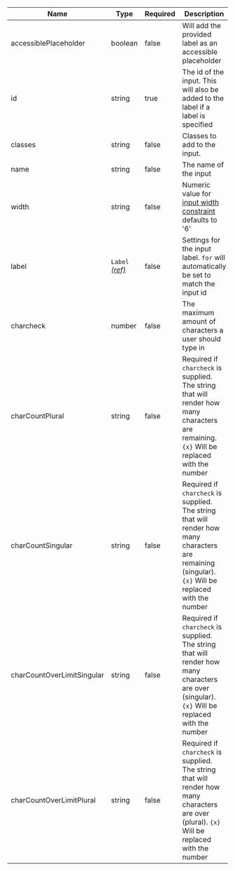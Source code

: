 | Name                       | Type                                 | Required | Description                                                                                                                                           |
| -------------------------- | ------------------------------------ | -------- | ----------------------------------------------------------------------------------------------------------------------------------------------------- |
| accessiblePlaceholder      | boolean                              | false    | Will add the provided label as an accessible placeholder                                                                                              |
| id                         | string                               | true     | The id of the input. This will also be added to the label if a label is specified                                                                     |
| classes                    | string                               | false    | Classes to add to the input.                                                                                                                          |
| name                       | string                               | false    | The name of the input                                                                                                                                 |
| width                      | string                               | false    | Numeric value for [input width constraint](/components/input/#width-constrained) defaults to '6'                                                      |
| label                      | `Label` [_(ref)_](/components/label) | false    | Settings for the input label. `for` will automatically be set to match the input id                                                                   |
| charcheck                  | number                               | false    | The maximum amount of characters a user should type in                                                                                                |
| charCountPlural            | string                               | false    | Required if `charcheck` is supplied. The string that will render how many characters are remaining. `{x}` Will be replaced with the number            |
| charCountSingular          | string                               | false    | Required if `charcheck` is supplied. The string that will render how many characters are remaining (singular). `{x}` Will be replaced with the number |
| charCountOverLimitSingular | string                               | false    | Required if `charcheck` is supplied. The string that will render how many characters are over (singular). `{x}` Will be replaced with the number      |
| charCountOverLimitPlural   | string                               | false    | Required if `charcheck` is supplied. The string that will render how many characters are over (plural). `{x}` Will be replaced with the number        |
